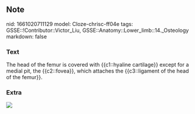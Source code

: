 ## Note
nid: 1661020711129
model: Cloze-chrisc-ff04e
tags: GSSE::!Contributor::Victor_Liu, GSSE::Anatomy::Lower_limb::14._Osteology
markdown: false

### Text
The head of the femur is covered with {{c1::hyaline cartilage}} except for a medial pit, the {{c2::fovea}}, which attaches the {{c3::ligament of the head of the femur}}.

### Extra
<img src="Gray243.png">
